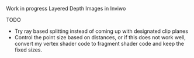 Work in progress Layered Depth Images in Inviwo

TODO
- Try ray based splitting instead of coming up with designated clip planes
- Control the point size based on distances, or if this does not work well, convert my vertex shader code to fragment shader code and keep the fixed sizes.

